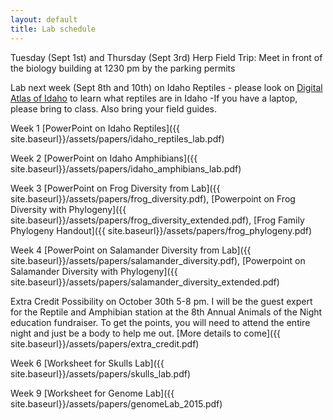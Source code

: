 ```yaml
---
layout: default
title: Lab schedule
---
```

Tuesday (Sept 1st) and Thursday (Sept 3rd) Herp Field Trip: Meet in front of the biology building at 1230 pm by the parking permits

Lab next week (Sept 8th and 10th) on Idaho Reptiles - please look on [Digital Atlas of Idaho](http://imnh.isu.edu/digitalatlas/) to learn what reptiles are in Idaho
-If you have a laptop, please bring to class. Also bring your field guides.

Week 1 [PowerPoint on Idaho Reptiles]({{ site.baseurl}}/assets/papers/idaho_reptiles_lab.pdf)

Week 2 [PowerPoint on Idaho Amphibians]({{ site.baseurl}}/assets/papers/idaho_amphibians_lab.pdf)

Week 3 [PowerPoint on Frog Diversity from Lab]({{ site.baseurl}}/assets/papers/frog_diversity.pdf), [Powerpoint on Frog Diversity with Phylogeny]({{ site.baseurl}}/assets/papers/frog_diversity_extended.pdf), [Frog Family Phylogeny Handout]({{ site.baseurl}}/assets/papers/frog_phylogeny.pdf)

Week 4 [PowerPoint on Salamander Diversity from Lab]({{ site.baseurl}}/assets/papers/salamander_diversity.pdf), [Powerpoint on Salamander Diversity with Phylogeny]({{ site.baseurl}}/assets/papers/salamander_diversity_extended.pdf)

Extra Credit Possibility on October 30th 5-8 pm. I will be the guest expert for the Reptile and Amphibian station at the 8th Annual Animals of the Night education fundraiser. To get the points, you will need to attend the entire night and just be a body to help me out. [More details to come]({{ site.baseurl}}/assets/papers/extra_credit.pdf)

Week 6 [Worksheet for Skulls Lab]({{ site.baseurl}}/assets/papers/skulls_lab.pdf)

Week 9 [Worksheet for Genome Lab]({{ site.baseurl}}/assets/papers/genomeLab_2015.pdf)
